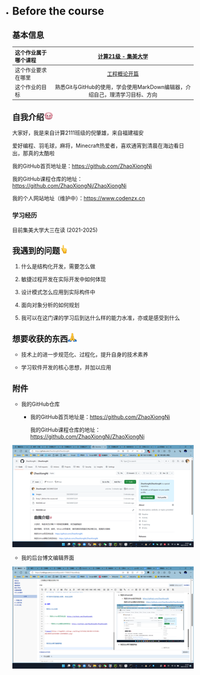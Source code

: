 - # Before the course

  ## 基本信息

  | 这个作业属于哪个课程 | [计算21级 - 集美大学](https://edu.cnblogs.com/campus/jmu/ComputerScience21) |
  | :------------------- | :----------------------------------------------------------: |
  | 这个作业要求在哪里   | [工程概论开篇](https://edu.cnblogs.com/campus/jmu/ComputerScience21/homework/13033) |
  | 这个作业的目标       | 熟悉Git与GitHub的使用，学会使用MarkDown编辑器，介绍自己，理清学习目标、方向 |

  ## 自我介绍![image](./images/3274186-20230907222003486-257617751-1694097318188-1.png)


  大家好，我是来自计算2111班级的倪肇雄，来自福建福安

  爱好编程、羽毛球，麻将，Minecraft热爱者，喜欢通宵到清晨在海边看日出，那真的太酷啦

  我的GitHub首页地址是：https://github.com/ZhaoXiongNi

  我的GitHub课程仓库的地址：https://github.com/ZhaoXiongNi/ZhaoXiongNi

  我的个人网站地址（维护中）：https://www.codenzx.cn

  

  ### 学习经历

  目前集美大学大三在读 (2021-2025)

  

  ## 我遇到的问题![image](./images/3274186-20230907222014059-551029054.png)


  1. 什么是结构化开发，需要怎么做

  2. 敏捷过程开发在实际开发中如何体现

  3. 设计模式怎么应用到实际构件中

  4. 面向对象分析的如何规划

  5. 我可以在这门课的学习后到达什么样的能力水准，亦或是感受到什么

  


  ## 想要收获的东西![image](./images/3274186-20230907222021884-1886065988.png)


  - 技术上的进一步规范化、过程化，提升自身的技术素养

  - 学习软件开发的核心思想，并加以应用


  ## 附件

  - 我的GitHub仓库


  	- 我的GitHub首页地址是：https://github.com/ZhaoXiongNi


  		我的GitHub课程仓库的地址：https://github.com/ZhaoXiongNi/ZhaoXiongNi


  ![image](./images/3274186-20230907222934480-1369980815.png)

  


  - 我的后台博文编辑界面


  ![image](./images/3274186-20230907223046078-1680593895.png)
